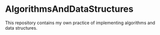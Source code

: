 # AlgorithmsAndDataStructures
This repository contains my own practice of implementing algorithms and data structures.
